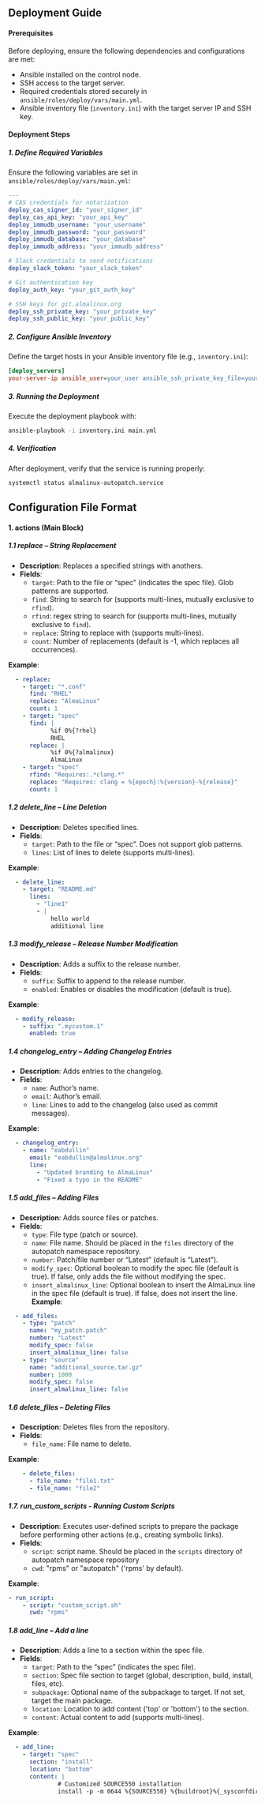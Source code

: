 ## Deployment Guide

#### Prerequisites

Before deploying, ensure the following dependencies and configurations are met:

- Ansible installed on the control node.
- SSH access to the target server.
- Required credentials stored securely in `ansible/roles/deploy/vars/main.yml`.
- Ansible inventory file (`inventory.ini`) with the target server IP and SSH key.

#### Deployment Steps

##### 1. Define Required Variables

Ensure the following variables are set in `ansible/roles/deploy/vars/main.yml`:

```yaml
---
# CAS credentials for notarization
deploy_cas_signer_id: "your_signer_id"
deploy_cas_api_key: "your_api_key"
deploy_immudb_username: "your_username"
deploy_immudb_password: "your_password"
deploy_immudb_database: "your_database"
deploy_immudb_address: "your_immudb_address"

# Slack credentials to send notifications
deploy_slack_token: "your_slack_token"

# Git authentication key
deploy_auth_key: "your_git_auth_key"

# SSH keys for git.almalinux.org
deploy_ssh_private_key: "your_private_key"
deploy_ssh_public_key: "your_public_key"
```

##### 2. Configure Ansible Inventory

Define the target hosts in your Ansible inventory file (e.g., `inventory.ini`):

```ini
[deploy_servers]
your-server-ip ansible_user=your_user ansible_ssh_private_key_file=your_key
```

##### 3. Running the Deployment

Execute the deployment playbook with:

```bash
ansible-playbook -i inventory.ini main.yml
```

##### 4. Verification

After deployment, verify that the service is running properly:

```bash
systemctl status almalinux-autopatch.service
```


## Configuration File Format

#### 1. actions (Main Block)

##### 1.1 replace – String Replacement

- **Description**: Replaces a specified strings with anothers.
- **Fields**:
  - `target`: Path to the file or “spec” (indicates the spec file). Glob patterns are supported.
  - `find`: String to search for (supports multi-lines, mutually exclusive to `rfind`).
  - `rfind`: regex string to search for (supports multi-lines, mutually exclusive to `find`).
  - `replace`: String to replace with (supports multi-lines).
  - `count`: Number of replacements (default is -1, which replaces all occurrences).

**Example**:
```yaml
  - replace:
    - target: "*.conf"
      find: "RHEL"
      replace: "AlmaLinux"
      count: 1
    - target: "spec"
      find: |
            %if 0%{?rhel}
            RHEL
      replace: |
            %if 0%{?almalinux}
            AlmaLinux
    - target: "spec"
      rfind: "Requires:.*clang.*"
      replace: "Requires: clang = %{epoch}:%{version}-%{release}"
      count: 1
```

##### 1.2 delete_line – Line Deletion

- **Description**: Deletes specified lines.
- **Fields**:
  - `target`: Path to the file or “spec”. Does not support glob patterns.
  - `lines`:  List of lines to delete (supports multi-lines).

**Example**:
```yaml
  - delete_line:
    - target: "README.md"
      lines:
        - "line1"
        - |
            hello world
            additional line
```

##### 1.3 modify_release – Release Number Modification

- **Description**: Adds a suffix to the release number.
- **Fields**:
  - `suffix`: Suffix to append to the release number.
  - `enabled`: Enables or disables the modification (default is true).

**Example**:
```yaml
  - modify_release:
    - suffix: ".mycustom.1"
      enabled: true
```

##### 1.4 changelog_entry – Adding Changelog Entries

- **Description**: Adds entries to the changelog.
- **Fields**:
  - `name`: Author’s name.
  - `email`: Author’s email.
  - `line`: Lines to add to the changelog (also used as commit messages).

**Example**:
```yaml
  - changelog_entry:
    - name: "eabdullin"
      email: "eabdullin@almalinux.org"
      line:
        - "Updated branding to AlmaLinux"
        - "Fixed a typo in the README"
```

##### 1.5 add_files – Adding Files

- **Description**: Adds source files or patches.
- **Fields**:
  - `type`: File type (patch or source).
  - `name`: File name. Should be placed in the `files` directory of the autopatch namespace repository.
  - `number`: Patch/file number or “Latest” (default is “Latest”).
  - `modify_spec`: Optional boolean to modify the spec file (default is true). If false, only adds the file without modifying the spec.
  - `insert_almalinux_line`: Optional boolean to insert the AlmaLinux line in the spec file (default is true). If false, does not insert the line.
**Example**:
```yaml
  - add_files:
    - type: "patch"
      name: "my_patch.patch"
      number: "Latest"
      modify_spec: false
      insert_almalinux_line: false
    - type: "source"
      name: "additional_source.tar.gz"
      number: 1000
      modify_spec: false
      insert_almalinux_line: false
```

##### 1.6 delete_files – Deleting Files

- **Description**: Deletes files from the repository.
- **Fields**:
  - `file_name`: File name to delete.

**Example**:
```yaml
    - delete_files:
      - file_name: "file1.txt"
      - file_name: "file2"
```

##### 1.7. run_custom_scripts - Running Custom Scripts

- **Description**: Executes user-defined scripts to prepare the package before performing other actions (e.g., creating symbolic links).
- **Fields**: 
  - `script`: script name. Should be placed in the `scripts` directory of autopatch namespace repository
  - `cwd`: "rpms" or "autopatch" ('rpms' by default).

**Example**:
```yaml
- run_script:
    - script: "custom_script.sh"
      cwd: "rpms"

```

##### 1.8 add_line – Add a line

- **Description**: Adds a line to a section within the spec file.
- **Fields**:
  - `target`: Path to the “spec” (indicates the spec file).
  - `section`: Spec file section to target (global, description, build, install, files, etc).
  - `subpackage`: Optional name of the subpackage to target. If not set, target the main package.
  - `location`: Location to add content ('top' or 'bottom') to the section.
  - `content`: Actual content to add (supports multi-lines).

**Example**:
```yaml
  - add_line:
    - target: "spec"
      section: "install"
      location: "bottom"
      content: |
              # Customized SOURCE550 installation
              install -p -m 0644 %{SOURCE550} %{buildroot}%{_sysconfdir}/yum.repos.d/
```
